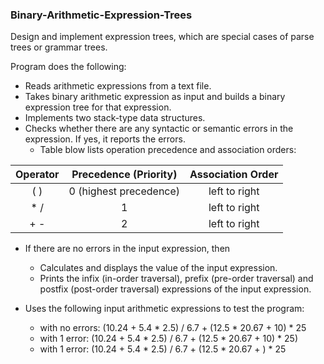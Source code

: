 ### Binary-Arithmetic-Expression-Trees
Design and implement expression trees, which are special cases of parse trees or grammar trees.

Program does the following:

- Reads arithmetic expressions from a text file.
- Takes binary arithmetic expression as input and builds a binary expression tree for that expression.
- Implements two stack-type data structures. 
- Checks whether there are any syntactic or semantic errors in the expression. If yes, it reports the errors.
  - Table blow lists operation precedence and association orders:
  
| Operator | Precedence (Priority) | Association Order |
| :---: | :---: | :---: |
| ( ) | 0 (highest precedence) | left to right |
| * / | 1 | left to right |
| + - | 2 | left to right |

- If there are no errors in the input expression,  then 
    - Calculates and displays the value of the input expression.
    - Prints the infix (in-order traversal), prefix (pre-order traversal) and postfix (post-order traversal) expressions of the input expression.
      
- Uses the following input arithmetic expressions to test the program:
    - with no errors: (10.24 + 5.4 * 2.5) / 6.7 + (12.5 * 20.67 + 10) * 25
    - with 1 error: (10.24 + 5.4 * 2.5) / 6.7 + (12.5 * 20.67 + 10) * 25)
    - with 1 error: (10.24 + 5.4 * 2.5) / 6.7 + (12.5 * 20.67 + ) * 25

